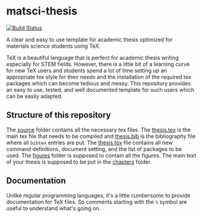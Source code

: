 # matsci-thesis

[![Build Status](https://travis-ci.com/sudarsan-surendralal/matsci-thesis.svg?branch=master)](https://travis-ci.com/sudarsan-surendralal/matsci-thesis)

A clear and easy to use template for academic thesis optimized for materials
science students using TeX.

TeX is a beautiful language that is perfect for academic thesis writing especially
for STEM fields. However, there is a little bit of a learning curve for new TeX users
and students spend a lot of time setting up an appropriate tex style for their needs
and the installation of the required tex packages which can become tedious and messy.
This repository provides an easy to use, tested, and well documented template for
such users which can be easily adapted.

## Structure of this repository

The [source](source) folder contains all the necessary tex files. The [thesis.tex](source/thesis.tex)
is the main tex file that needs to be compiled and [thesis.bib](source/thesis.bib)
is the bibliography file where all `bibtex` entries are put. The [thesis.tex](source/thesis.tex)
file contains all new command definitions, document setting, and the list of packages
to be used. The [figures](source/figures) folder is supposed to contain all the figures.
The main text of your thesis is supposed to be put in the [chapters](source/chapters)
folder.

## Documentation

Unlike regular programming languages, it's a little cumbersome to provide documentation
for TeX files. So comments starting with the `%` symbol are useful to understand what's
going on.
